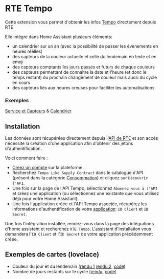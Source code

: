 # RTE Tempo

Cette extension vous permet d'obtenir les infos [Tempo](https://www.services-rte.com/fr/visualisez-les-donnees-publiees-par-rte/calendrier-des-offres-de-fourniture-de-type-tempo.html) directement depuis RTE.

Elle intègre dans Home Assistant plusieurs éléments:

* un calendrier sur un an (avec la possibilité de passer les évènements en heures réèlles)
* des capteurs de la couleur actuelle et celle du lendemain en texte et en emoji
* des capteurs comptants les jours passés et futurs de chaque couleurs
* des capteurs permettant de connaître la date et l'heure (et donc le temps restant) du prochain changement de couleur mais aussi du cycle en cours
* des capteurs liés aux heures creuses pour faciliter les automatisations

### Exemples

[Service et Capteurs](https://github.com/hekmon/rtetempo/raw/v1.2.1/res/rtetempo_svc.png) & [Calendrier](https://github.com/hekmon/rtetempo/raw/v1.2.1/res/rtetempo_calendar.png)

## Installation

Les données sont récupérées directement depuis l'[API de RTE](https://data.rte-france.com/) et son accès nécessite la création d'une application afin d'obtenir des jetons d'authentification.

Voici comment faire :

* [Créez un compte](https://data.rte-france.com/create_account) sur la plateforme.
* Recherchez `Tempo Like Supply Contract` dans le catalogue d'API (présent dans la catégorie [Consommation](https://data.rte-france.com/catalog/consumption)) et cliquez sur `Découvrir l'API`.
* Une fois sur la page de l'API Tempo, sélectionnez `Abonnez-vous à l'API` et créez une application (ou sélectionnez une existante que vous utilisez déjà pour votre Home Assistant).
* Une fois l'application créée et l'API Tempo associée, récupérez les informations d'authentification de votre [application](https://data.rte-france.com/group/guest/apps): `ID Client` et `ID Secret`.

Une fois l'intégration installée, rendez-vous dans la page des intégrations d'home assistant et recherchez `RTE Tempo`. L'assistant d'installation vous demandera l'`ID Client` et l'`ID Secret` de votre application précédemment créée.

## Exemples de cartes (lovelace)

* Couleur du jour et du lendemain ([rendu 1](https://github.com/hekmon/rtetempo/raw/v1.2.1/res/lovelace_colors_1.png) [rendu 2](https://github.com/hekmon/rtetempo/raw/v1.2.1/res/lovelace_colors_2.png), [code](https://github.com/hekmon/rtetempo/blob/v1.2.1/res/tempo.yaml))
* Nombre de jours restants sur le cycle ([rendu](https://github.com/hekmon/rtetempo/raw/v1.2.1/res/lovelace_cycle.png), [code](https://github.com/hekmon/rtetempo/blob/v1.2.1/res/tempo_cycle.yaml))
